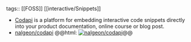 tags:: [[FOSS]] [[interactive/Snippets]]

- [Codapi](https://codapi.org/) is a platform for embedding interactive code snippets directly into your product documentation, online course or blog post.
- [nalgeon/codapi](https://github.com/nalgeon/codapi)
  @@html: <a href="https://github.com/nalgeon/codapi/"><img src="https://github-readme-stats-astronomer.vercel.app/api/pin/?username=nalgeon&repo=codapi&theme=tokyonight" alt="nalgeon/codapi"/></a>@@